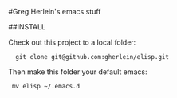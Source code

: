 #Greg Herlein's emacs stuff

##INSTALL

Check out this project to a local folder:

      git clone git@github.com:gherlein/elisp.git

Then make this folder your default emacs:

     mv elisp ~/.emacs.d




